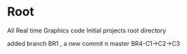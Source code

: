 Root
====

All Real time Graphics code
Initial projects root directory

added branch BR1 , a new commit
n master
BR4-C1->C2->C3


